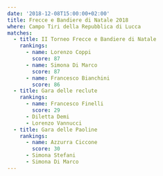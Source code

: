 ```yaml
---
date: '2018-12-08T15:00:00+02:00'
title: Frecce e Bandiere di Natale 2018
where: Campo Tiri della Repubblica di Lucca
matches:
  - title: II Torneo Frecce e Bandiere di Natale
    rankings:
      - name: Lorenzo Coppi
        score: 87
      - name: Simona Di Marco
        score: 87
      - name: Francesco Bianchini
        score: 86
  - title: Gara delle reclute
    rankings:
      - name: Francesco Finelli
        score: 29
      - Diletta Demi
      - Lorenzo Vannucci
  - title: Gara delle Paoline
    rankings:
      - name: Azzurra Ciccone
        score: 30 
      - Simona Stefani
      - Simona Di Marco
---
```

